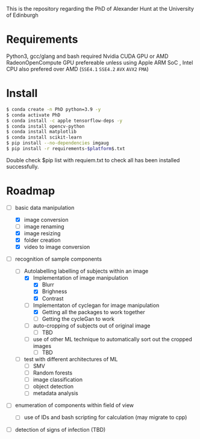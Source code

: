 
This is the repository regarding the PhD of Alexander Hunt at the University of Edinburgh

# Requirements

Python3, gcc/glang and bash required 
  Nvidia CUDA GPU or AMD RadeonOpenCompute GPU prefereable unless using Apple ARM SoC
    , Intel CPU also prefered over AMD (`SSE4.1` `SSE4.2` `AVX` `AVX2` `FMA`)

# Install 

```bash 
$ conda create -n PhD python=3.9 -y
$ conda activate PhD
$ conda install -c apple tensorflow-deps -y
$ conda install opencv-python
$ conda install matplotlib
$ conda install scikit-learn
$ pip install --no-dependencies imgaug
$ pip install -r requirements-$platform$.txt
```
Double check $pip list with requiem.txt to check all has been installed successfully.


# Roadmap

 - [ ] basic data manipulation
	- [x] image conversion
	- [ ] image renaming
	- [x] image resizing 
	- [x] folder creation
	- [x] video to image conversion
 - [ ] recognition of sample components
	- [ ] Autolabelling labelling of subjects within an image
		- [x] Implementation of image manipulation
			- [x] Blurr
			- [x] Brighness 
			- [x] Contrast
		- [ ] Implementaton of cyclegan for image manipulation
			- [x] Getting all the packages to work together
			- [ ] Getting the cycleGan to work 
		- [ ] auto-cropping of subjects out of original image
			- [ ] TBD
		- [ ] use of other ML technique to automatically sort out the cropped images
			- [ ] TBD
	- [ ] test with different architectures of ML
		- [ ] SMV
		- [ ] Random forests
		- [ ] image classification
		- [ ] object detection 
		- [ ] metadata analysis 
 - [ ] enumeration of components within field of view
	- [ ] use of IDs and bash scripting for calculation (may migrate to cpp)
 - [ ] detection of signs of infection (TBD)

